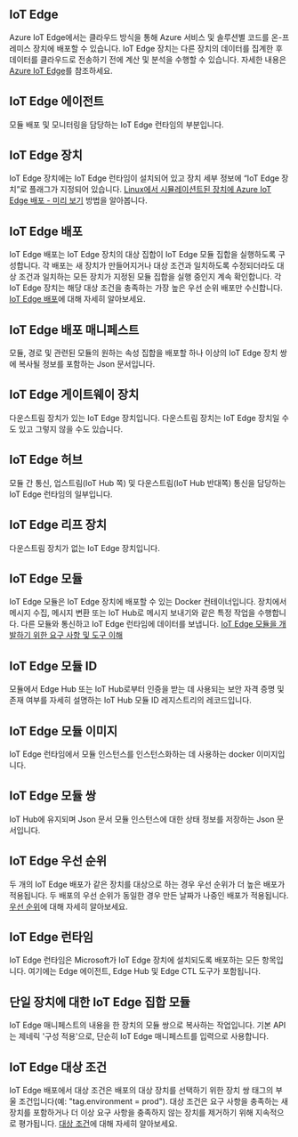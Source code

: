 ## <a name="iot-edge"></a>IoT Edge
Azure IoT Edge에서는 클라우드 방식을 통해 Azure 서비스 및 솔루션별 코드를 온-프레미스 장치에 배포할 수 있습니다. IoT Edge 장치는 다른 장치의 데이터를 집계한 후 데이터를 클라우드로 전송하기 전에 계산 및 분석을 수행할 수 있습니다. 자세한 내용은 [Azure IoT Edge](https://docs.microsoft.com/azure/iot-edge/)를 참조하세요.

## <a name="iot-edge-agent"></a>IoT Edge 에이전트
모듈 배포 및 모니터링을 담당하는 IoT Edge 런타임의 부분입니다.

## <a name="iot-edge-device"></a>IoT Edge 장치
IoT Edge 장치에는 IoT Edge 런타임이 설치되어 있고 장치 세부 정보에 “IoT Edge 장치”로 플래그가 지정되어 있습니다. [Linux에서 시뮬레이션트된 장치에 Azure IoT Edge 배포 - 미리 보기](https://docs.microsoft.com/azure/iot-edge/tutorial-simulate-device-linux) 방법을 알아봅니다.

## <a name="iot-edge-deployment"></a>IoT Edge 배포
IoT Edge 배포는 IoT Edge 장치의 대상 집합이 IoT Edge 모듈 집합을 실행하도록 구성합니다. 각 배포는 새 장치가 만들어지거나 대상 조건과 일치하도록 수정되더라도 대상 조건과 일치하는 모든 장치가 지정된 모듈 집합을 실행 중인지 계속 확인합니다. 각 IoT Edge 장치는 해당 대상 조건을 충족하는 가장 높은 우선 순위 배포만 수신합니다. [IoT Edge 배포](https://docs.microsoft.com/azure/iot-edge/module-deployment-monitoring)에 대해 자세히 알아보세요.

## <a name="iot-edge-deployment-manifest"></a>IoT Edge 배포 매니페스트
모듈, 경로 및 관련된 모듈의 원하는 속성 집합을 배포할 하나 이상의 IoT Edge 장치 쌍에 복사될 정보를 포함하는 Json 문서입니다.

## <a name="iot-edge-gateway-device"></a>IoT Edge 게이트웨이 장치
다운스트림 장치가 있는 IoT Edge 장치입니다. 다운스트림 장치는 IoT Edge 장치일 수도 있고 그렇지 않을 수도 있습니다.

## <a name="iot-edge-hub"></a>IoT Edge 허브
모듈 간 통신, 업스트림(IoT Hub 쪽) 및 다운스트림(IoT Hub 반대쪽) 통신을 담당하는 IoT Edge 런타임의 일부입니다. 

## <a name="iot-edge-leaf-device"></a>IoT Edge 리프 장치
다운스트림 장치가 없는 IoT Edge 장치입니다. 

## <a name="iot-edge-module"></a>IoT Edge 모듈
IoT Edge 모듈은 IoT Edge 장치에 배포할 수 있는 Docker 컨테이너입니다. 장치에서 메시지 수집, 메시지 변환 또는 IoT Hub로 메시지 보내기와 같은 특정 작업을 수행합니다. 다른 모듈와 통신하고 IoT Edge 런타임에 데이터를 보냅니다. [IoT Edge 모듈을 개발하기 위한 요구 사항 및 도구 이해](https://docs.microsoft.com/azure/iot-edge/module-development)

## <a name="iot-edge-module-identity"></a>IoT Edge 모듈 ID
모듈에서 Edge Hub 또는 IoT Hub로부터 인증을 받는 데 사용되는 보안 자격 증명 및 존재 여부를 자세히 설명하는 IoT Hub 모듈 ID 레지스트리의 레코드입니다.

## <a name="iot-edge-module-image"></a>IoT Edge 모듈 이미지
IoT Edge 런타임에서 모듈 인스턴스를 인스턴스화하는 데 사용하는 docker 이미지입니다.

## <a name="iot-edge-module-twin"></a>IoT Edge 모듈 쌍
IoT Hub에 유지되며 Json 문서 모듈 인스턴스에 대한 상태 정보를 저장하는 Json 문서입니다.

## <a name="iot-edge-priority"></a>IoT Edge 우선 순위
두 개의 IoT Edge 배포가 같은 장치를 대상으로 하는 경우 우선 순위가 더 높은 배포가 적용됩니다. 두 배포의 우선 순위가 동일한 경우 만든 날짜가 나중인 배포가 적용됩니다. [우선 순위](https://docs.microsoft.com/azure/iot-edge/module-deployment-monitoring#priority)에 대해 자세히 알아보세요.

## <a name="iot-edge-runtime"></a>IoT Edge 런타임
IoT Edge 런타임은 Microsoft가 IoT Edge 장치에 설치되도록 배포하는 모든 항목입니다. 여기에는 Edge 에이전트, Edge Hub 및 Edge CTL 도구가 포함됩니다.

## <a name="iot-edge-set-modules-to-a-single-device"></a>단일 장치에 대한 IoT Edge 집합 모듈
IoT Edge 매니페스트의 내용을 한 장치의 모듈 쌍으로 복사하는 작업입니다. 기본 API는 제네릭 '구성 적용'으로, 단순히 IoT Edge 매니페스트를 입력으로 사용합니다.

## <a name="iot-edge-target-condition"></a>IoT Edge 대상 조건
IoT Edge 배포에서 대상 조건은 배포의 대상 장치를 선택하기 위한 장치 쌍 태그의 부울 조건입니다(예: "tag.environment = prod"). 대상 조건은 요구 사항을 충족하는 새 장치를 포함하거나 더 이상 요구 사항을 충족하지 않는 장치를 제거하기 위해 지속적으로 평가됩니다. [대상 조건](https://docs.microsoft.com/azure/iot-edge/module-deployment-monitoring#target-condition)에 대해 자세히 알아보세요.